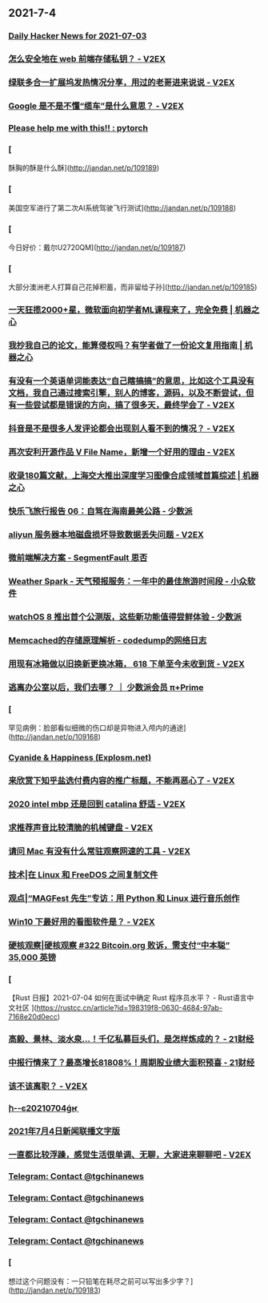 
## 2021-7-4

### [Daily Hacker News for 2021-07-03](https://www.daemonology.net/hn-daily/2021-07-03.html)

### [怎么安全地在 web 前端存储私钥？ - V2EX](https://www.v2ex.com/t/787379)

### [绿联多合一扩展坞发热情况分享，用过的老哥进来说说 - V2EX](https://www.v2ex.com/t/787332)

### [Google 是不是不懂“缆车”是什么意思？ - V2EX](https://www.v2ex.com/t/787270)

### [Please help me with this!! : pytorch](https://www.reddit.com/r/pytorch/comments/odcq9m/please_help_me_with_this/)

### [
酥胸的酥是什么酥](http://jandan.net/p/109189)

### [
美国空军进行了第二次AI系统驾驶飞行测试](http://jandan.net/p/109188)

### [
今日好价：戴尔U2720QM](http://jandan.net/p/109187)

### [
大部分澳洲老人打算自己花掉积蓄，而非留给子孙](http://jandan.net/p/109185)

### [一天狂揽2000+星，微软面向初学者ML课程来了，完全免费 | 机器之心](https://www.jiqizhixin.com/articles/2021-07-04-2)

### [我抄我自己的论文，能算侵权吗？有学者做了一份论文复用指南 | 机器之心](https://www.jiqizhixin.com/articles/2021-07-04)

### [有没有一个英语单词能表达“自己瞎搞搞”的意思，比如这个工具没有文档，我自己通过搜索引擎，别人的博客，源码，以及不断尝试，但有一些尝试都是错误的方向，搞了很多天，最终学会了 - V2EX](https://www.v2ex.com/t/787357)

### [抖音是不是很多人发评论都会出现别人看不到的情况？ - V2EX](https://www.v2ex.com/t/787325)

### [再次安利开源作品 V File Name，新增一个好用的理由 - V2EX](https://www.v2ex.com/t/787280)

### [收录180篇文献，上海交大推出深度学习图像合成领域首篇综述 | 机器之心](https://www.jiqizhixin.com/articles/2021-07-04-3)

### [快乐飞旅行报告 06：自驾在海南最美公路 - 少数派](https://sspai.com/post/66745)

### [aliyun 服务器本地磁盘损坏导致数据丢失问题 - V2EX](https://www.v2ex.com/t/787328)

### [微前端解决方案 - SegmentFault 思否](https://segmentfault.com/a/1190000040275586)

### [Weather Spark - 天气预报服务：一年中的最佳旅游时间段 - 小众软件](https://www.appinn.com/weather-spark/)

### [watchOS 8 推出首个公测版，这些新功能值得尝鲜体验 - 少数派](https://sspai.com/post/67499)

### [Memcached的存储原理解析 - codedump的网络日志](https://www.codedump.info/post/20210701-memcached/)

### [用现有冰箱做以旧换新更换冰箱， 618 下单至今未收到货 - V2EX](https://www.v2ex.com/t/787399)

### [逃离办公室以后，我们去哪？ ｜ 少数派会员  π+Prime](https://sspai.com/post/66353)

### [
罕见病例：脸部看似细微的伤口却是异物进入颅内的通途](http://jandan.net/p/109168)

### [Cyanide & Happiness (Explosm.net)](http://www.explosm.net/comics/5914/)

### [来欣赏下知乎盐选付费内容的推广标题，不能再恶心了 - V2EX](https://www.v2ex.com/t/787416)

### [2020 intel mbp 还是回到 catalina 舒适 - V2EX](https://www.v2ex.com/t/787412)

### [求推荐声音比较清脆的机械键盘 - V2EX](https://www.v2ex.com/t/787400)

### [请问 Mac 有没有什么常驻观察网速的工具 - V2EX](https://www.v2ex.com/t/787391)

### [技术|在 Linux 和 FreeDOS 之间复制文件](https://linux.cn/article-13548-1.html?utm_source=rss&utm_medium=rss)

### [观点|“MAGFest 先生”专访：用 Python 和 Linux 进行音乐创作](https://linux.cn/article-13547-1.html?utm_source=rss&utm_medium=rss)

### [Win10 下最好用的看图软件是？ - V2EX](https://www.v2ex.com/t/787453)

### [硬核观察|硬核观察 #322 Bitcoin.org 败诉，需支付“中本聪” 35,000 英镑](https://linux.cn/article-13549-1.html?utm_source=rss&utm_medium=rss)

### [
【Rust 日报】2021-07-04 如何在面试中确定 Rust 程序员水平？ - Rust语言中文社区
](https://rustcc.cn/article?id=198319f8-0630-4684-97ab-7168e20d0ecc)

### [高毅、景林、淡水泉…！千亿私募巨头们，是怎样炼成的？ - 21财经](https://m.21jingji.com/article/20210704/herald/aeb126e7c376f3ef340ba2541b9fb4a2.html)

### [中报行情来了？最高增长81808%！周期股业绩大面积预喜 - 21财经](https://m.21jingji.com/article/20210704/herald/39d0b77fc1afb6cf4ca76e38e6473bd7.html)

### [该不该离职？ - V2EX](https://www.v2ex.com/t/787457)

### [ի--ͼ20210704ǵҥֱ](https://www.dapenti.com/blog/more.asp?name=xilei&id=158024)

### [2021年7月4日新闻联播文字版](http://www.xwlb.net.cn/21131.html)

### [一直都比较浮躁，感觉生活很单调、无聊，大家进来聊聊吧 - V2EX](https://www.v2ex.com/t/787428)

### [Telegram: Contact @tgchinanews](https://t.me/tgchinanews/1400)

### [Telegram: Contact @tgchinanews](https://t.me/tgchinanews/1399)

### [Telegram: Contact @tgchinanews](https://t.me/tgchinanews/1398)

### [Telegram: Contact @tgchinanews](https://t.me/tgchinanews/1397)

### [
想过这个问题没有：一只铅笔在耗尽之前可以写出多少字？](http://jandan.net/p/109183)